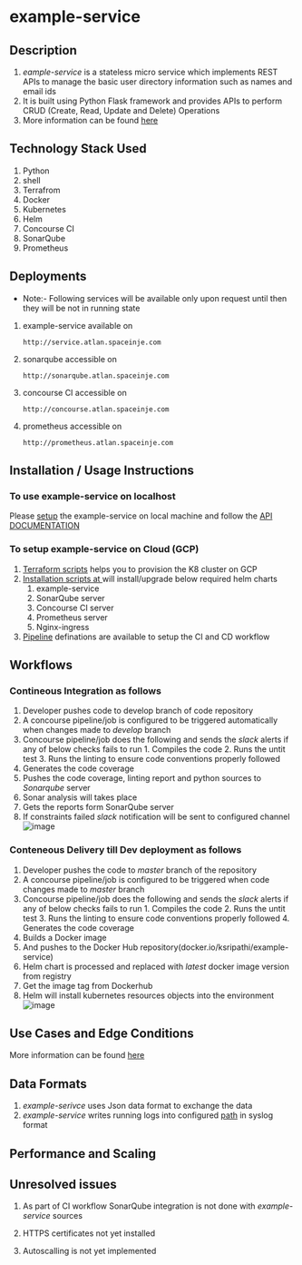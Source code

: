 # example-service
## Description
1. *eample-service* is a stateless micro service which implements REST APIs to manage the basic user directory information such as names and email ids
2. It is built using Python Flask framework and provides APIs to perform CRUD (Create, Read, Update and Delete) Operations
3. More information can be found [here](https://bitbucket.org/sripathi2610/example-service/src/master/)

## Technology Stack Used

   1. Python
   2. shell
   3. Terrafrom
   2. Docker
   3. Kubernetes
   4. Helm
   5. Concourse CI
   6. SonarQube
   7. Prometheus
## Deployments
* Note:- Following services will be available only upon request until then they will be not in running state

1. example-service available on

      ```
      http://service.atlan.spaceinje.com
      ```

2. sonarqube accessible on

      ```
      http://sonarqube.atlan.spaceinje.com
      ```

3. concourse CI accessible on
      ```
      http://concourse.atlan.spaceinje.com
      ```

4. prometheus accessible on

      ```
      http://prometheus.atlan.spaceinje.com
      ```

## Installation / Usage Instructions
### To use example-service on localhost
Please [setup]((https://bitbucket.org/sripathi2610/example-service/src/master/app/)) the example-service on local machine and follow the [API DOCUMENTATION](https://bitbucket.org/sripathi2610/example-service/src/master/app/)
### To setup example-service on Cloud (GCP)
 1. [Terraform scripts](https://bitbucket.org/sripathi2610/example-service/src/master/infra/) helps you to provision the K8 cluster on GCP
 2. [Installation scripts at ](https://bitbucket.org/sripathi2610/example-service/src/master/helm-chart/install-helm.sh) will install/upgrade below required helm charts
    1. example-service
    2. SonarQube server
    2. Concourse CI server
    3. Prometheus server
    4. Nginx-ingress
2. [Pipeline](https://bitbucket.org/sripathi2610/example-service/src/master/ci/) definations are available to setup the CI and CD workflow
## Workflows
### Contineous Integration as follows

1. Developer pushes code to develop branch of code repository
2. A concourse pipeline/job is configured to be triggered automatically when changes made to *develop* branch
3. Concourse pipeline/job does the following and sends the *slack* alerts if any of below checks fails to run
        1. Compiles the code
	    2. Runs the untit test
	    3. Runs the linting to ensure code conventions properly followed
4. Generates the code coverage
5. Pushes the code coverage, linting report and python sources to *Sonarqube* server
4. Sonar analysis will takes place
5. Gets the reports form SonarQube server
6. If constraints failed *slack* notification will be sent to configured channel
   ![image](https://drive.google.com/uc?export=view&id=1uoyWKxPZJ123vnuwLOUYgibZyv64yMTB)

### Conteneous Delivery till Dev deployment as follows
1.  Developer pushes the code to *master* branch of the repository
2.  A concourse pipeline/job is configured to be triggered when code changes made to *master* branch
3.  Concourse pipeline/job does the following and sends the *slack* alerts  if any of below checks fails to run
        1.  Compiles the code
	    2.  Runs the untit test
    	3.  Runs the linting to ensure code conventions properly followed
	    4.  Generates the code coverage
4.  Builds a Docker image
5.  And pushes to the Docker Hub repository(docker.io/ksripathi/example-service)
6.  Helm chart is processed and replaced with *latest* docker image version from registry
7.  Get the image tag from Dockerhub
8.  Helm will install kubernetes resources objects into the environment
   ![image](https://drive.google.com/uc?export=view&id=1G3nnOxAMSXKkptQ2N8HE1SPwrd74x2vh)

## Use Cases and Edge Conditions
   More information can be found [here](https://bitbucket.org/sripathi2610/example-service/src/master/)

## Data Formats
1. *example-serivce* uses Json data format to exchange the data
2. *example-service* writes running logs into configured [path](https://bitbucket.org/sripathi2610/example-service/src/778b73d832e2eeb49ae085562e76124abae649be/app/src/config/config.py#lines-2) in syslog format

## Performance and Scaling

## Unresolved issues

   1. As part of CI workflow SonarQube integration is not done with *example-service* sources

   2. HTTPS certificates not yet installed

   3. Autoscalling is not yet implemented